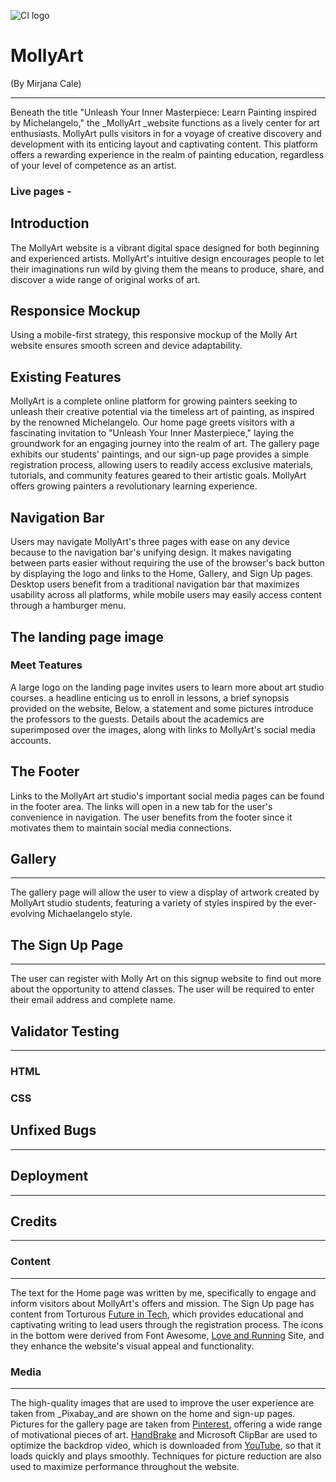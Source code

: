 ![CI logo](https://codeinstitute.s3.amazonaws.com/fullstack/ci_logo_small.png)

# MollyArt
(By Mirjana Cale)
***
Beneath the title "Unleash Your Inner Masterpiece: Learn Painting inspired by Michelangelo," the _MollyArt _website functions as a lively center for art enthusiasts. MollyArt pulls visitors in for a voyage of creative discovery and development with its enticing layout and captivating content. This platform offers a rewarding experience in the realm of painting education, regardless of your level of competence as an artist.
### Live pages -


 
## Introduction

The MollyArt website is a vibrant digital space designed for both beginning and experienced artists. MollyArt's intuitive design encourages people to let their imaginations run wild by giving them the means to produce, share, and discover a wide range of original works of art.

## Responsice Mockup 

Using a mobile-first strategy, this responsive mockup of the Molly Art website ensures smooth screen and device adaptability.



## Existing Features

 
MollyArt is a complete online platform for growing painters seeking to unleash their creative potential via the timeless art of painting, as inspired by the renowned Michelangelo. Our home page greets visitors with a fascinating invitation to "Unleash Your Inner Masterpiece," laying the groundwork for an engaging journey into the realm of art. The gallery page exhibits our students' paintings, and our sign-up page provides a simple registration process, allowing users to readily access exclusive materials, tutorials, and community features geared to their artistic goals. MollyArt offers growing painters a revolutionary learning experience.


## Navigation Bar

Users may navigate MollyArt's three pages with ease on any device because to the navigation bar's unifying design. It makes navigating between parts easier without requiring the use of the browser's back button by displaying the logo and links to the Home, Gallery, and Sign Up pages. Desktop users benefit from a traditional navigation bar that maximizes usability across all platforms, while mobile users may easily access content through a hamburger menu.

## The landing page image

### Meet Teatures

A large logo on the landing page invites users to learn more about art studio courses. a headline enticing us to enroll in lessons, a brief synopsis provided on the website, Below, a statement and some pictures introduce the professors to the guests. Details about the academics are superimposed over the images, along with links to MollyArt's social media accounts.

 
 
## The Footer 

Links to the MollyArt art studio's important social media pages can be found in the footer area.  The links will open in a new tab for the user's convenience in navigation.
The user benefits from the footer since it motivates them to maintain social media connections.

## Gallery
***
The gallery page will allow the user to view a display of artwork created by MollyArt studio students, featuring a variety of styles inspired by the ever-evolving Michaelangelo style.


 ## The Sign Up Page 
 ***
  The user can register with Molly Art on this signup website to find out more about the opportunity to attend classes. The user will be required to enter their email address and complete name.


## Validator Testing
***

### HTML

### CSS

## Unfixed Bugs
***

## Deployment
***


## Credits
***

### Content
***
The text for the Home page was written by me, specifically to engage and inform visitors about MollyArt's offers and mission. The Sign Up page has content from Torturous [Future in Tech](https://ictskillnet.ie/courses/), which provides educational and captivating writing to lead users through the registration process. The icons in the bottom were derived from Font Awesome, [Love and Running](https://learn.codeinstitute.net/ci_program/diplomainsoftwaredevelopmentecomm) Site, and they enhance the website's visual appeal and functionality.


### Media
***

The high-quality images that are used to improve the user experience are taken from _Pixabay_and are shown on the home and sign-up pages. Pictures for the gallery page are taken from [Pinterest](https://ie.pinterest.com/), offering a wide range of motivational pieces of art. [HandBrake](https://handbrake.fr/) and Microsoft ClipBar are used to optimize the backdrop video, which is downloaded from [YouTube](https://www.youtube.com/), so that it loads quickly and plays smoothly. Techniques for picture reduction are also used to maximize performance throughout the website.




 

























































































